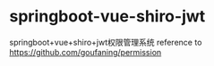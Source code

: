 # springboot-vue-shiro-jwt
springboot+vue+shiro+jwt权限管理系统
reference to https://github.com/goufaning/permission
